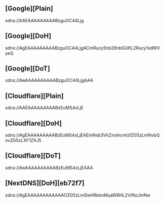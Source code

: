 ## [Google][Plain]
sdns://AAEAAAAAAAAABzguOC44Ljg

## [Google][DoH]
sdns://AgEAAAAAAAAABzguOC44LjgACmRucy5nb29nbGUKL2Rucy1xdWVyeQ

## [Google][DoT]
sdns://AwAAAAAAAAAABzguOC44LjgAAA

## [Cloudflare][Plain]
sdns://AAEAAAAAAAAABzEuMS4xLjE

## [Cloudflare][DoH]
sdns://AgEAAAAAAAAABzEuMS4xLjEAEmNsb3VkZmxhcmUtZG5zLmNvbQovZG5zLXF1ZXJ5

## [Cloudflare][DoT]
sdns://AwAAAAAAAAAABzEuMS4xLjEAAA

## [NextDNS][DoH][eb72f7]
sdns://AgEAAAAAAAAAAAAOZG5zLm5leHRkbnMuaW8HL2ViNzJmNw
